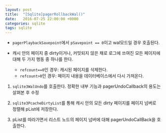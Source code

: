 ```yaml
---
layout: post
title:  "[Sqlite]pagerRollbackWal()"
date:   2016-07-25 22:00:00 +0000
categories: sqlite
tags: sqlite
---
```


- `pagerPlaybackSavepoint`에서 `pSavepoint == 0`이고 wal모드일 경우 호출된다.

- 캐시 안의 페이지 중 dirty이거나, 커밋되지 않은 채로 로그에 쓰여진 모든 페이지에 대해 두 가지 행동 중 하나를 한다.

  - `refcount==0`인 경우: 캐시된 페이지를 삭제한다.
  - `refcount>0`인 경우: 페이지 내용을 데이터베이스에서 다시 가져온다.

1. `sqlite3WalUndo`를 호출한다. 정확한 내부 기능과 pagerUndoCallback의 용도는 살펴본 후 수정

2. `sqlite3PcacheDirtyList`를 통해 캐시 안의 모든 dirty 페이지를 페이지 넘버로 정렬해 pList에 저장한다.

3. pList를 따라가면서 리스트 노드의 페이지 넘버에 대해 pagerUndoCallBack을 호출한다.
